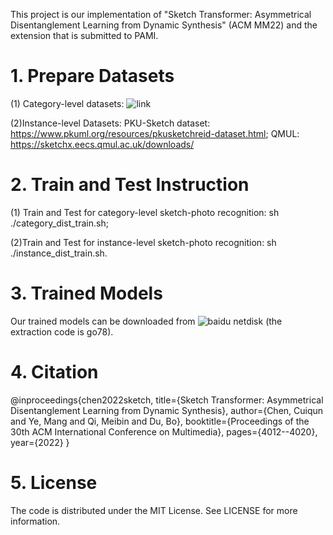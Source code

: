 This project is our implementation of "Sketch Transformer: Asymmetrical Disentanglement Learning from Dynamic Synthesis" (ACM MM22) and the extension that is submitted to PAMI.
 # 1. Prepare Datasets
 (1) Category-level datasets: ![link](https://github.com/huangzongheng/MATHM) 

 (2)Instance-level Datasets: PKU-Sketch dataset: https://www.pkuml.org/resources/pkusketchreid-dataset.html;
 QMUL: https://sketchx.eecs.qmul.ac.uk/downloads/

 # 2. Train and Test Instruction
  (1) Train and Test for category-level sketch-photo recognition: sh ./category_dist_train.sh;
  
  (2)Train and Test for instance-level sketch-photo recognition: sh ./instance_dist_train.sh.

# 3. Trained Models

  Our trained models can be downloaded from ![baidu netdisk]() (the extraction code is go78).

# 4. Citation
@inproceedings{chen2022sketch,
  title={Sketch Transformer: Asymmetrical Disentanglement Learning from Dynamic Synthesis},
  author={Chen, Cuiqun and Ye, Mang and Qi, Meibin and Du, Bo},
  booktitle={Proceedings of the 30th ACM International Conference on Multimedia},
  pages={4012--4020},
  year={2022}
}

# 5. License
The code is distributed under the MIT License. See LICENSE for more information.

